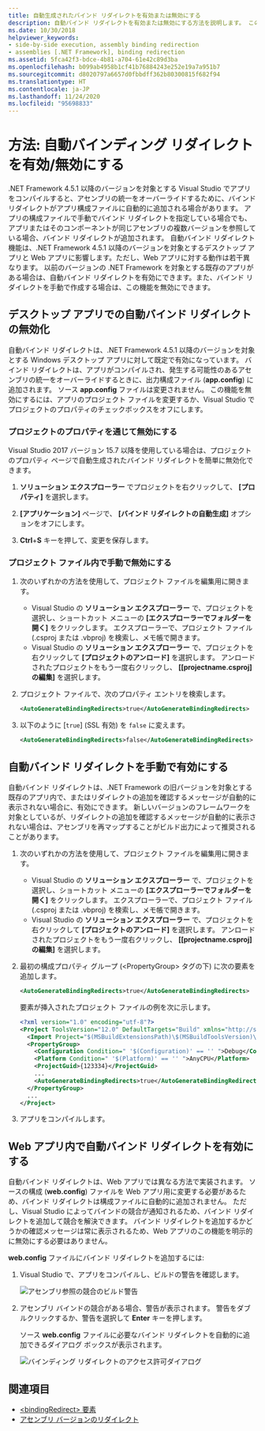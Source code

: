 ```yaml
---
title: 自動生成されたバインド リダイレクトを有効または無効にする
description: 自動バインド リダイレクトを有効または無効にする方法を説明します。 この機能は、.NET Framework 4.5.1 以降を対象とするデスクトップ アプリと Web アプリに影響します。
ms.date: 10/30/2018
helpviewer_keywords:
- side-by-side execution, assembly binding redirection
- assemblies [.NET Framework], binding redirection
ms.assetid: 5fca42f3-bdce-4b81-a704-61e42c89d3ba
ms.openlocfilehash: b099ab4958b1cf41b76884243e252e19a7a951b7
ms.sourcegitcommit: d8020797a6657d0fbbdff362b80300815f682f94
ms.translationtype: HT
ms.contentlocale: ja-JP
ms.lasthandoff: 11/24/2020
ms.locfileid: "95698833"
---
```

# <a name="how-to-enable-and-disable-automatic-binding-redirection"></a>方法: 自動バインディング リダイレクトを有効/無効にする

.NET Framework 4.5.1 以降のバージョンを対象とする Visual Studio でアプリをコンパイルすると、アセンブリの統一をオーバーライドするために、バインド リダイレクトがアプリ構成ファイルに自動的に追加される場合があります。 アプリの構成ファイルで手動でバインド リダイレクトを指定している場合でも、アプリまたはそのコンポーネントが同じアセンブリの複数バージョンを参照している場合、バインド リダイレクトが追加されます。 自動バインド リダイレクト機能は、.NET Framework 4.5.1 以降のバージョンを対象とするデスクトップ アプリと Web アプリに影響します。ただし、Web アプリに対する動作は若干異なります。 以前のバージョンの .NET Framework を対象とする既存のアプリがある場合は、自動バインド リダイレクトを有効にできます。また、バインド リダイレクトを手動で作成する場合は、この機能を無効にできます。

## <a name="disable-automatic-binding-redirects-in-desktop-apps"></a>デスクトップ アプリでの自動バインド リダイレクトの無効化

自動バインド リダイレクトは、.NET Framework 4.5.1 以降のバージョンを対象とする Windows デスクトップ アプリに対して既定で有効になっています。 バインド リダイレクトは、アプリがコンパイルされ、発生する可能性のあるアセンブリの統一をオーバーライドするときに、出力構成ファイル (**app.config**) に追加されます。 ソース **app.config** ファイルは変更されません。 この機能を無効にするには、アプリのプロジェクト ファイルを変更するか、Visual Studio でプロジェクトのプロパティのチェックボックスをオフにします。

### <a name="disable-through-project-properties"></a>プロジェクトのプロパティを通じて無効にする

Visual Studio 2017 バージョン 15.7 以降を使用している場合は、プロジェクトのプロパティ ページで自動生成されたバインド リダイレクトを簡単に無効化できます。

1. **ソリューション エクスプローラー** でプロジェクトを右クリックして、 **[プロパティ]** を選択します。

2. **[アプリケーション]** ページで、 **[バインド リダイレクトの自動生成]** オプションをオフにします。

3. **Ctrl**+**S** キーを押して、変更を保存します。

### <a name="disable-manually-in-the-project-file"></a>プロジェクト ファイル内で手動で無効にする

1. 次のいずれかの方法を使用して、プロジェクト ファイルを編集用に開きます。

   - Visual Studio の **ソリューション エクスプローラー** で、プロジェクトを選択し、ショートカット メニューの **[エクスプローラーでフォルダーを開く]** をクリックします。 エクスプローラーで、プロジェクト ファイル (.csproj または .vbproj) を検索し、メモ帳で開きます。
   - Visual Studio の **ソリューション エクスプローラー** で、プロジェクトを右クリックして **[プロジェクトのアンロード]** を選択します。 アンロードされたプロジェクトをもう一度右クリックし、 **[[projectname.csproj] の編集]** を選択します。

2. プロジェクト ファイルで、次のプロパティ エントリを検索します。

   ```xml
   <AutoGenerateBindingRedirects>true</AutoGenerateBindingRedirects>
   ```

3. 以下のように [`true`] \(SSL 有効) を `false` に変えます。

   ```xml
   <AutoGenerateBindingRedirects>false</AutoGenerateBindingRedirects>
   ```

## <a name="enable-automatic-binding-redirects-manually"></a>自動バインド リダイレクトを手動で有効にする

自動バインド リダイレクトは、.NET Framework の旧バージョンを対象とする既存のアプリ内で、またはリダイレクトの追加を確認するメッセージが自動的に表示されない場合に、有効にできます。 新しいバージョンのフレームワークを対象としているが、リダイレクトの追加を確認するメッセージが自動的に表示されない場合は、アセンブリを再マップすることがビルド出力によって推奨されることがあります。

1. 次のいずれかの方法を使用して、プロジェクト ファイルを編集用に開きます。

   - Visual Studio の **ソリューション エクスプローラー** で、プロジェクトを選択し、ショートカット メニューの **[エクスプローラーでフォルダーを開く]** をクリックします。 エクスプローラーで、プロジェクト ファイル (.csproj または .vbproj) を検索し、メモ帳で開きます。
   - Visual Studio の **ソリューション エクスプローラー** で、プロジェクトを右クリックして **[プロジェクトのアンロード]** を選択します。 アンロードされたプロジェクトをもう一度右クリックし、 **[[projectname.csproj] の編集]** を選択します。

2. 最初の構成プロパティ グループ (\<PropertyGroup> タグの下) に次の要素を追加します。

   ```xml
   <AutoGenerateBindingRedirects>true</AutoGenerateBindingRedirects>
   ```

   要素が挿入されたプロジェクト ファイルの例を次に示します。

   ```xml
   <?xml version="1.0" encoding="utf-8"?>
   <Project ToolsVersion="12.0" DefaultTargets="Build" xmlns="http://schemas.microsoft.com/developer/msbuild/2003">
     <Import Project="$(MSBuildExtensionsPath)\$(MSBuildToolsVersion)\Microsoft.Common.props" Condition="Exists('$(MSBuildExtensionsPath)\$(MSBuildToolsVersion)\Microsoft.Common.props')" />
     <PropertyGroup>
       <Configuration Condition=" '$(Configuration)' == '' ">Debug</Configuration>
       <Platform Condition=" '$(Platform)' == '' ">AnyCPU</Platform>
       <ProjectGuid>{123334}</ProjectGuid>
       ...
       <AutoGenerateBindingRedirects>true</AutoGenerateBindingRedirects>
     </PropertyGroup>
     ...
   </Project>
   ```

3. アプリをコンパイルします。

## <a name="enable-automatic-binding-redirects-in-web-apps"></a>Web アプリ内で自動バインド リダイレクトを有効にする

自動バインド リダイレクトは、Web アプリでは異なる方法で実装されます。 ソースの構成 (**web.config**) ファイルを Web アプリ用に変更する必要があるため、バインド リダイレクトは構成ファイルに自動的に追加されません。 ただし、Visual Studio によってバインドの競合が通知されるため、バインド リダイレクトを追加して競合を解決できます。 バインド リダイレクトを追加するかどうかの確認メッセージは常に表示されるため、Web アプリのこの機能を明示的に無効にする必要はありません。

**web.config** ファイルにバインド リダイレクトを追加するには:

1. Visual Studio で、アプリをコンパイルし、ビルドの警告を確認します。

   ![アセンブリ参照の競合のビルド警告](./media/clr-assemblyrefwarning.png "CLR_AssemblyRefWarning")

2. アセンブリ バインドの競合がある場合、警告が表示されます。 警告をダブルクリックするか、警告を選択して **Enter** キーを押します。

   ソース **web.config** ファイルに必要なバインド リダイレクトを自動的に追加できるダイアログ ボックスが表示されます。

   ![バインディング リダイレクトのアクセス許可ダイアログ](./media/clr-addbindingredirect.png "CLR_AddBindingRedirect")

## <a name="see-also"></a>関連項目

- [\<bindingRedirect> 要素](./file-schema/runtime/bindingredirect-element.md)
- [アセンブリ バージョンのリダイレクト](redirect-assembly-versions.md)
